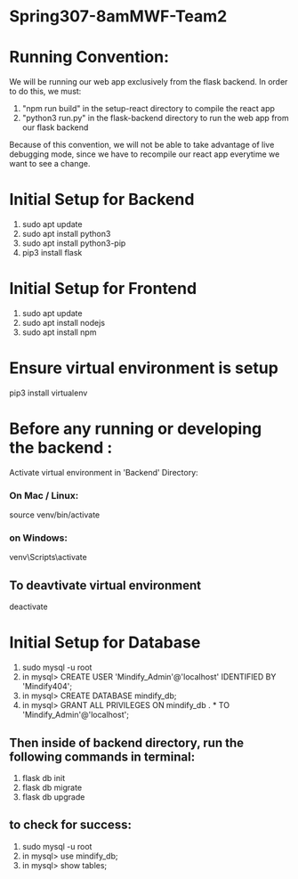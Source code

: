 # Spring307-8amMWF-Team2

# Running Convention:
We will be running our web app exclusively from the flask backend. In order to do this, we must:
1. "npm run build" in the setup-react directory to compile the react app
2. "python3 run.py" in the flask-backend directory to run the web app from our flask backend

Because of this convention, we will not be able to take advantage of live debugging mode, since we 
have to recompile our react app everytime we want to see a change.

# Initial Setup for Backend
1. sudo apt update
2. sudo apt install python3 
3. sudo apt install python3-pip
4. pip3 install flask

# Initial Setup for Frontend
1. sudo apt update
2. sudo apt install nodejs
3. sudo apt install npm

# Ensure virtual environment is setup
pip3 install virtualenv

# __Before any running or developing the backend__ : 
Activate virtual environment in 'Backend' Directory:
### On Mac / Linux:
source venv/bin/activate
### on Windows:
venv\Scripts\activate
## To deavtivate virtual environment
deactivate

# Initial Setup for Database
1. sudo mysql -u root
2. in mysql> CREATE USER 'Mindify_Admin'@'localhost' IDENTIFIED BY 'Mindify404';
3. in mysql> CREATE DATABASE mindify_db;
4. in mysql> GRANT ALL PRIVILEGES ON mindify_db . * TO 'Mindify_Admin'@'localhost';

## Then inside of backend directory, run the following commands in terminal:
1. flask db init
2. flask db migrate
3. flask db upgrade
## to check for success:
1. sudo mysql -u root
2. in mysql> use mindify_db;
3. in mysql> show tables;

